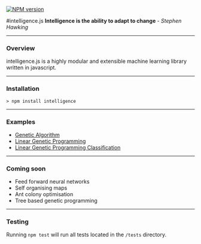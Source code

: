 [![NPM version](https://badge.fury.io/js/intelligence.svg)](http://badge.fury.io/js/intelligence)

#intelligence.js
__Intelligence is the ability to adapt to change__ - _Stephen Hawking_

---

### Overview

intelligence.js is a highly modular and extensible machine learning library written in javascript. 

---

### Installation
`> npm install intelligence`

---

### Examples

- [Genetic Algorithm](./examples/geneticAlgorithm.js)
- [Linear Genetic Programming](./examples/linearGeneticProgram.js)
- [Linear Genetic Programming Classification](./examples/linearGPClassification.js)

---

### Coming soon
- Feed forward neural networks
- Self organising maps
- Ant colony optimisation
- Tree based genetic programming

---


### Testing
Running `npm test` will run all tests located in the `/tests` directory.
